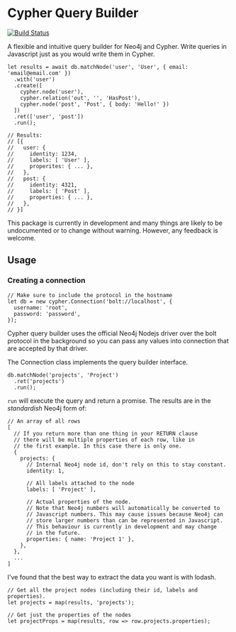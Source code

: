 # Cypher Query Builder
[![Build Status](https://travis-ci.org/jamesfer/cypher-query-builder.svg?branch=master)](https://travis-ci.org/jamesfer/cypher-query-builder)

A flexible and intuitive query builder for Neo4j and Cypher.
Write queries in Javascript just as you would write them in Cypher.

    let results = await db.matchNode('user', 'User', { email: 'email@email.com' })
      .with('user')
      .create([
        cypher.node('user'),
        cypher.relation('out', '', 'HasPost'),
        cypher.node('post', 'Post', { body: 'Hello!' })
      ])
      .ret(['user', 'post'])
      .run();

    // Results:
    // [{
    //   user: {
    //     identity: 1234,
    //     labels: [ 'User' ],
    //     properites: { ... },
    //   },
    //   post: {
    //     identity: 4321,
    //     labels: [ 'Post' ],
    //     properties: { ... },
    //   },
    // }]

This package is currently in development and many things are likely to be
undocumented or to change without warning. However, any feedback is welcome.

## Usage

### Creating a connection
    // Make sure to include the protocol in the hostname
    let db = new cypher.Connection('bolt://localhost', {
      username: 'root',
      password: 'password',
    });
Cypher query builder uses the official Neo4j Nodejs driver over the bolt
protocol in the background so you can pass any values into connection that
are accepted by that driver.

The Connection class implements the query builder interface.

    db.matchNode('projects', 'Project')
      .ret('projects')
      .run();

`run` will execute the query and return a promise. The results are in the
_standardish_ Neo4j form of:

    // An array of all rows
    [
      // If you return more than one thing in your RETURN clause
      // there will be multiple properties of each row, like in
      // the first example. In this case there is only one.
      {
        projects: {
          // Internal Neo4j node id, don't rely on this to stay constant.
          identity: 1,

          // All labels attached to the node
          labels: [ 'Project' ],

          // Actual properties of the node.
          // Note that Neo4j numbers will automatically be converted to
          // Javascript numbers. This may cause issues because Neo4j can
          // store larger numbers than can be represented in Javascript.
          // This behaviour is currently in development and may change
          // in the future.
          properties: { name: 'Project 1' },
        },
      },
      ...
    ]

I've found that the best way to extract the data you want is with lodash.

    // Get all the project nodes (including their id, labels and properties).
    let projects = map(results, 'projects');

    // Get just the properties of the nodes
    let projectProps = map(results, row => row.projects.properties);



